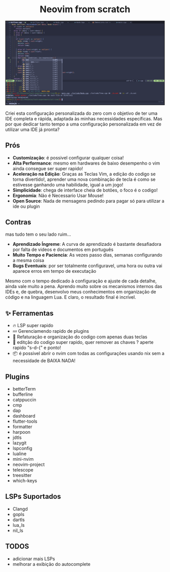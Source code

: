 <h1 align="center">
Neovim from scratch
</h4>

![nvim](/.github/assets/nvim.png)

Criei esta configuração personalizada do zero com o objetivo de ter uma IDE completa e rápida, adaptada às minhas necessidades específicas. Mas por que dedicar tanto tempo a uma configuração personalizada em vez de utilizar uma IDE já pronta?

## Prós
- **Customização**: é possivel configurar qualquer coisa!
- **Alta Performance**: mesmo em hardwares de baixo desempenho o vim ainda consegue ser super rapido!
- **Aceleração na Edição**: Graças as Teclas Vim, a edição do codigo se torna divertido!, aprender uma nova combinação de tecla é como se estivesse ganhando uma habilidade, igual a um jogo!
- **Simplicidade**: chega de interface cheia de botões, o foco é o codigo!
- **Ergonomia**: Não é Necessario Usar Mouse!
- **Open Source**: Nada de mensagens pedindo para pagar só para utilizar a ide ou plugin

## Contras
mas tudo tem o seu lado ruim...
- **Aprendizado Íngreme**: A curva de aprendizado é bastante desafiadora por falta de videos e documentos em português
- **Muito Tempo e Paciencia**: As vezes passo dias, semanas configurando a mesma coisa
- **Bugs Eventuais**: por ser totalmente configuravel, uma hora ou outra vai aparece erros em tempo de executação

Mesmo com o tempo dedicado à configuração e ajuste de cada detalhe, ainda vale muito a pena. Aprendo muito sobre os mecanismos internos das IDEs e, de quebra, desenvolvo meus conhecimentos em organização de código e na linguagem Lua. E claro, o resultado final é incrível.

 ## ✨ Ferramentas
- 🔥 LSP super rapido
- 💤 Gerenciamendo rapido de plugins
- 🧹 Refaturação e organização do codigo com apenas duas teclas
- 🚀 editção do codigo super rapido, quer remover as chaves ? aperte rapido "s-d-{" e ponto!
- 📦 é possivel abrir o nvim com todas as configurações usando nix sem a necessidade de BAIXA NADA!

## Plugins
- betterTerm
- bufferline
- catppuccin
- cmp
- dap
- dashboard
- flutter-tools
- formatter
- harpoon
- jdtls
- lazygit
- lspconfig
- lualine
- mini-nvim
- neovim-project
- telescope
- treesitter
- which-keys

## LSPs Suportados
- Clangd
- gopls
- dartls
- lua_ls
- nil_ls

## TODOS
- adicionar mais LSPs
- melhorar a exibição do autocomplete
